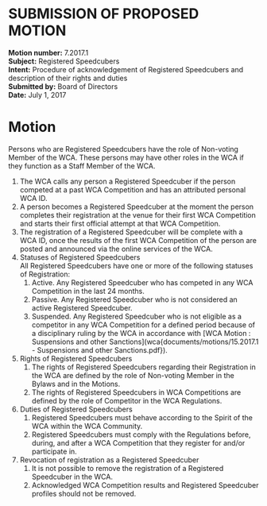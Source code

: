# SUBMISSION OF PROPOSED MOTION

**Motion number:** 7.2017.1  
**Subject:** Registered Speedcubers  
**Intent:** Procedure of acknowledgement of Registered Speedcubers and description of their rights and duties  
**Submitted by:** Board of Directors  
**Date:** July 1, 2017  

# Motion

Persons who are Registered Speedcubers have the role of Non-voting Member of the WCA. These persons may have other roles in the WCA if they function as a Staff Member of the WCA.

1. The WCA calls any person a Registered Speedcuber if the person competed at a past WCA Competition and has an attributed personal WCA ID.
2. A person becomes a Registered Speedcuber at the moment the person completes their registration at the venue for their first WCA Competition and starts their first official attempt at that WCA Competition.
3. The registration of a Registered Speedcuber will be complete with a WCA ID, once the results of the first WCA Competition of the person are posted and announced via the online services of the WCA.
4. Statuses of Registered Speedcubers <br> All Registered Speedcubers have one or more of the following statuses of Registration:
   1. Active. Any Registered Speedcuber who has competed in any WCA Competition in the last 24 months.
   2. Passive. Any Registered Speedcuber who is not considered an active Registered Speedcuber.
   3. Suspended. Any Registered Speedcuber who is not eligible as a competitor in any WCA Competition for a defined period because of a disciplinary ruling by the WCA in accordance with [WCA Motion : Suspensions and other Sanctions](wca{documents/motions/15.2017.1 - Suspensions and other Sanctions.pdf}).
5. Rights of Registered Speedcubers
   1. The rights of Registered Speedcubers regarding their Registration in the WCA are defined by the role of Non-voting Member in the Bylaws and in the Motions.
   2. The rights of Registered Speedcubers in WCA Competitions are defined by the role of Competitor in the WCA Regulations.
6. Duties of Registered Speedcubers
   1. Registered Speedcubers must behave according to the Spirit of the WCA within the WCA Community.
   2. Registered Speedcubers must comply with the Regulations before, during, and after a WCA Competition that they register for and/or participate in.
7. Revocation of registration as a Registered Speedcuber
   1. It is not possible to remove the registration of a Registered Speedcuber in the WCA.
   2. Acknowledged WCA Competition results and Registered Speedcuber profiles should not be removed.
